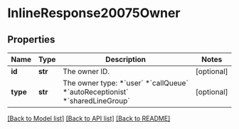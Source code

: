 # InlineResponse20075Owner

## Properties
Name | Type | Description | Notes
------------ | ------------- | ------------- | -------------
**id** | **str** | The owner ID. | [optional] 
**type** | **str** | The owner type: *&#x60;user&#x60; *&#x60;callQueue&#x60; *&#x60;autoReceptionist&#x60; *&#x60;sharedLineGroup&#x60; | [optional] 

[[Back to Model list]](../README.md#documentation-for-models) [[Back to API list]](../README.md#documentation-for-api-endpoints) [[Back to README]](../README.md)

